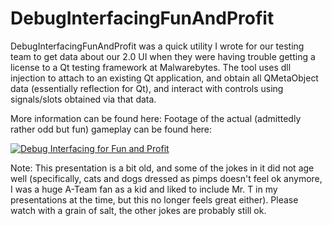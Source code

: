 DebugInterfacingFunAndProfit
============================

DebugInterfacingFunAndProfit was a quick utility I wrote for our testing team to get data about our 2.0 UI when they were having trouble getting a license to a Qt testing framework at Malwarebytes. The tool uses dll injection to attach to an existing Qt application, and obtain all QMetaObject data (essentially reflection for Qt), and interact with controls using signals/slots obtained via that data.

More information can be found here:
Footage of the actual (admittedly rather odd but fun) gameplay can be found here:


[![Debug Interfacing for Fun and Profit](https://img.youtube.com/vi/lK0feM4RHdM/0.jpg)](https://www.youtube.com/watch?v=lK0feM4RHdM)

Note: This presentation is a bit old, and some of the jokes in it did not age well (specifically, cats and dogs dressed as pimps doesn't feel ok anymore, I was a huge A-Team fan as a kid and liked to include Mr. T in my presentations at the time, but this no longer feels great either). Please watch with a grain of salt, the other jokes are probably still ok.



